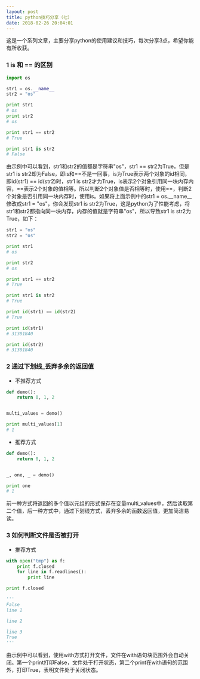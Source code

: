 ```yaml
---
layout: post
title: python技巧分享（七）
date: 2018-02-26 20:04:01
---
```


这是一个系列文章，主要分享python的使用建议和技巧，每次分享3点，希望你能有所收获。

### 1 is 和 == 的区别

```python
import os

str1 = os.__name__
str2 = "os"

print str1
# os
print str2
# os

print str1 == str2
# True

print str1 is str2
# False
```

由示例中可以看到，str1和str2的值都是字符串"os"，str1 == str2为True，但是str1 is str2却为False，即is和==不是一回事，is为True表示两个对象的id相同，即id(str1) == id(str2)时，str1 is str2才为True，is表示2个对象引用同一块内存内容，==表示2个对象的值相等。所以判断2个对象值是否相等时，使用==，判断2个对象是否引用同一块内存时，使用is。如果将上面示例中的str1 = os.__name__修改成str1 = "os"，你会发现str1 is str2为True，这是python为了性能考虑，将str1和str2都指向同一块内存，内存的值就是字符串"os"，所以导致str1 is str2为True，如下：

```python
str1 = "os"
str2 = "os"

print str1
# os

print str2
# os

print str1 == str2
# True

print str1 is str2
# True

print id(str1) == id(str2)
# True

print id(str1)
# 31301840

print id(str2)
# 31301840
```


### 2 通过下划线_丢弃多余的返回值

- 不推荐方式

```python
def demo():
    return 0, 1, 2


multi_values = demo()

print multi_values[1]
# 1
```

- 推荐方式

```python
def demo():
    return 0, 1, 2


_, one, _ = demo()

print one
# 1
```

前一种方式将返回的多个值以元组的形式保存在变量multi_values中，然后读取第二个值，后一种方式中，通过下划线方式，丢弃多余的函数返回值，更加简洁易读。

### 3 如何判断文件是否被打开

- 推荐方式

```python
with open("tmp") as f:
    print f.closed
    for line in f.readlines():
        print line

print f.closed

'''
False
line 1

line 2

line 3
True
'''
```

由示例中可以看到，使用with方式打开文件，文件在with语句块范围外会自动关闭。第一个print打印False，文件处于打开状态，第二个print在with语句的范围外，打印True，表明文件处于关闭状态。